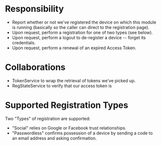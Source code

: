 # Responsibility
- Report whether or not we've registered the device on which this 
module is running (basically so the caller can direct to the registration page).
- Upon request, perform a registration for one of two types (see below).
- Upon request, perform a logout to de-register a device -- forget its credentials.
- Upon request, perform a renewal of an expired Access Token. 

# Collaborations
- TokenService to wrap the retrieval of tokens we've picked up.
- RegStateService to verify that our access token is 

# Supported Registration Types
Two "Types" of registration are supported:
- "Social" relies on Google or Facebook trust relationships.
- "Passwordless" confirms possession of a device by sending a code to 
an email address and asking confirmation.


